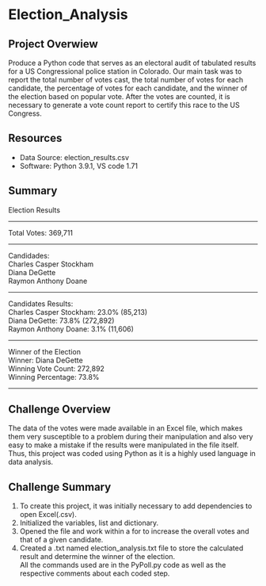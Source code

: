 # Election_Analysis

## Project Overwiew
Produce a Python code that serves as an electoral audit of tabulated results for a US Congressional police station in Colorado. Our main task was to report the total number of votes cast, the total number of votes for each candidate, the percentage of votes for each candidate, and the winner of the election based on popular vote.
After the votes are counted, it is necessary to generate a vote count report to certify this race to the US Congress.

## Resources
 - Data Source: election_results.csv
 - Software: Python 3.9.1, VS code 1.71

 ## Summary
 

 Election Results
 
-------------------------
Total Votes: 369,711

-------------------------
Candidades:    
Charles Casper Stockham  
Diana DeGette  
Raymon Anthony Doane  

-------------------------
Candidates Results:  
Charles Casper Stockham: 23.0% (85,213)  
Diana DeGette: 73.8% (272,892)  
Raymon Anthony Doane: 3.1% (11,606)  

-------------------------
Winner of the Election  
Winner: Diana DeGette  
Winning Vote Count: 272,892  
Winning Percentage: 73.8%  

-------------------------

## Challenge Overview
The data of the votes were made available in an Excel file, which makes them very susceptible to a problem during their manipulation and also very easy to make a mistake if the results were manipulated in the file itself. Thus, this project was coded using Python as it is a highly used language in data analysis.



## Challenge Summary
1. To create this project, it was initially necessary to add dependencies to open Excel(.csv).  
2. Initialized the variables, list and dictionary.
3. Opened the file and work within a for to increase the overall votes and that of a given candidate.
4. Created a .txt named election_analysis.txt file to store the calculated result and determine the winner of the election.  
All the commands used are in the PyPoll.py code as well as the respective comments about each coded step.
